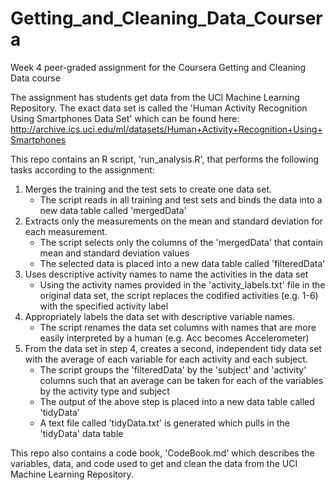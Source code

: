 # Getting_and_Cleaning_Data_Coursera
Week 4 peer-graded assignment for the Coursera Getting and Cleaning Data course

The assignment has students get data from the UCI Machine Learning Repository. The exact data set is called the 'Human Activity Recognition Using Smartphones Data Set' which can be found here: http://archive.ics.uci.edu/ml/datasets/Human+Activity+Recognition+Using+Smartphones

This repo contains an R script, 'run_analysis.R', that performs the following tasks according to the assignment:

1. Merges the training and the test sets to create one data set.
    - The script reads in all training and test sets and binds the data into a new data table called 'mergedData'
2. Extracts only the measurements on the mean and standard deviation for each measurement. 
    - The script selects only the columns of the 'mergedData' that contain mean and standard deviation values
    - The selected data is placed into a new data table called 'filteredData'
3. Uses descriptive activity names to name the activities in the data set
    - Using the activity names provided in the 'activity_labels.txt' file in the original data set, the script replaces the codified activities (e.g. 1-6) with the specified activity label
4. Appropriately labels the data set with descriptive variable names. 
    - The script renames the data set columns with names that are more easily interpreted by a human (e.g. Acc becomes Accelerometer)
5. From the data set in step 4, creates a second, independent tidy data set with the average of each variable for each activity and each subject.
    - The script groups the 'filteredData' by the 'subject' and 'activity' columns such that an average can be taken for each of the variables by the activity type and subject
    - The output of the above step is placed into a new data table called 'tidyData'
    - A text file called 'tidyData.txt' is generated which pulls in the 'tidyData' data table
    
This repo also contains a code book, 'CodeBook.md' which describes the variables, data, and code used to get and clean the data from the UCI Machine Learning Repository.
